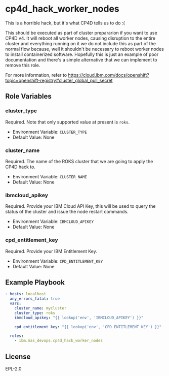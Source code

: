 cp4d_hack_worker_nodes
======================

This is a horrible hack, but it's what CP4D tells us to do :(

This should be executed as part of cluster prepararion if you want to use CP4D v4.  It will reboot all worker nodes, causing disruption to the entire cluster and everything running on it we do not include this as part of the normal flow because, well it shouldn't be necessary to reboot worker nodes to install containerized software.  Hopefully this is just an example of poor documentation and there's a simple alternative that we can implement to remove this role.

For more information, refer to https://cloud.ibm.com/docs/openshift?topic=openshift-registry#cluster_global_pull_secret


Role Variables
--------------

### cluster_type
Required.  Note that only supported value at present is `roks`.

- Environment Variable: `CLUSTER_TYPE`
- Default Value: None

### cluster_name
Required.  The name of the ROKS cluster that we are going to apply the CP4D hack to.

- Environment Variable: `CLUSTER_NAME`
- Default Value: None

### ibmcloud_apikey
Required.  Provide your IBM Cloud API Key, this will be used to query the status of the cluster and issue the node restart commands.

- Environment Variable: `IBMCLOUD_APIKEY`
- Default Value: None

### cpd_entitlement_key
Required.  Provide your IBM Entitlement Key.

- Environment Variable: `CPD_ENTITLEMENT_KEY`
- Default Value: None


Example Playbook
----------------

```yaml
- hosts: localhost
  any_errors_fatal: true
  vars:
    cluster_name: mycluster
    cluster_type: roks
    ibmcloud_apikey: "{{ lookup('env', 'IBMCLOUD_APIKEY') }}"

    cpd_entitlement_key: "{{ lookup('env', 'CPD_ENTITLEMENT_KEY') }}"

  roles:
    - ibm.mas_devops.cp4d_hack_worker_nodes
```

License
-------

EPL-2.0
